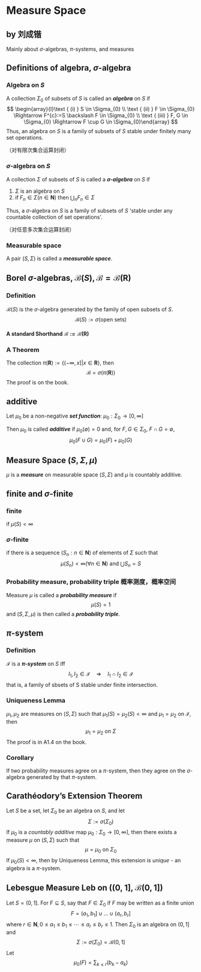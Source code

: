 # Measure Space

## by 刘成锴

Mainly about $\sigma$-algebras, $\pi$-systems, and measures

## Definitions of algebra, $\sigma$-algebra

### Algebra on $S$

A collection $\Sigma_0$ of subsets of $S$ is called an ***algebra*** on $S$ if
$$
\begin{array}{l}\text { (i) } S \in \Sigma_{0} \\ \text { (ii) } F \in \Sigma_{0} \Rightarrow F^{c}:=S \backslash F \in \Sigma_{0} \\ \text { (iii) } F, G \in \Sigma_{0} \Rightarrow F \cup G \in \Sigma_{0}\end{array}
$$
Thus, an algebra on $S$ is a family of subsets of $S$ stable under finitely many set operations. 

（对有限次集合运算封闭）

### $\sigma$-algebra on $S$

A collection $\Sigma$ of subsets of $S$ is called a ***$\sigma$-algebra*** on $S$ if

1. $\Sigma$ is an algebra on $S$
2. if $F_n \in \Sigma (n \in \mathbf N)$ then $\bigcup_{n} F_{n} \in \Sigma$

Thus, a $\sigma$-algebra on $S$ is a family of subsets of $S$ 'stable under any countable collection of set operations'.

（对任意多次集合运算封闭）

### Measurable space

A pair $(S, \Sigma)$ is called a ***measurable space***.



## Borel $\sigma$-algebras, $\mathcal B(S), \mathcal B=\mathcal B(\mathbf R)$

### Definition

$\mathcal B(S)$ is the $\sigma$-algebra generated by the family of open subsets of $S$.
$$
\mathcal B (S) := \sigma(\text{open sets})
$$

#### A standard Shorthand $\mathcal B := \mathcal B(\mathbf R)$

### A Theorem

The collection $\pi(\mathbf{R}):=\{(-\infty, x] | x \in \mathbf{R}\}$, then
$$
\mathcal{B}=\sigma(\pi(\mathbf{R}))
$$
The proof is on the book.



## additive

Let $\mu_0$ be a non-negative ***set function***: $\mu_{0}: \Sigma_{0} \rightarrow[0, \infty]$

Then $\mu_0$ is called ***additive*** if $\mu_{0}(\emptyset)=0$ and, for $F, G \in \Sigma_{0}$, $F \cap G=\emptyset$, 
$$
\mu_{0}(F \cup G)=\mu_{0}(F)+\mu_{0}(G)
$$



## Measure Space $(S, \Sigma, \mu)$

$\mu$ is a ***measure*** on measurable space $(S, \Sigma)$ and $\mu$ is countably additive.



## finite and $\sigma$-finite

### finite

if $\mu(S) < \infty$

### $\sigma$-finite

if there is a sequence $(S_n : n \in \mathbf N)$ of elements of $\Sigma$ such that
$$
\mu\left(S_{n}\right)<\infty(\forall n \in \mathbf{N}) \text { and } \bigcup S_{n}=S
$$

### Probability measure, probability triple 概率测度，概率空间

Measure $\mu$ is called a ***probability measure*** if 
$$
\mu(S)=1
$$
and $(S, \Sigma, \mu)$ is then called a ***probability triple***.



## $\pi$-system

### Definition

$\mathcal{I}$  is a ***$\pi$-system***  on  $S$ iff
$$
I_{1}, I_{2} \in \mathcal{I} \quad \Rightarrow \quad I_{1} \cap I_{2} \in \mathcal{I}
$$
that is, a family of sbsets of S stable under finite intersection.

### Uniqueness Lemma

$\mu_1, \mu_2$ are measures on $(S, \Sigma)$ such that $\mu_{1}(S)=\mu_{2}(S)<\infty \text { and } \mu_{1}=\mu_{2} \text { on } \mathcal{I}$, then
$$
\mu_1 = \mu_2 \text{ on } \Sigma
$$
The proof is in A1.4 on the book.

### Corollary

If two probability measures agree on a $\pi$-system, then they agree on the $\sigma$-algebra generated by that $\pi$-system. 



## Carathéodory’s Extension Theorem

Let $S$ be a set, let $\Sigma_0$ be an algebra on $S$, and let
$$
\Sigma := \sigma(\Sigma_0)
$$
If $\mu_0$ is a *countably additive* map $\mu_{0}: \Sigma_{0} \rightarrow[0, \infty]$, then there exists a measure $\mu$ on $(S, \Sigma)$ such that
$$
\mu=\mu_{0} \text { on } \Sigma_{0}
$$
If $\mu_0(S) < \infty$, then by Uniqueness Lemma, this extension is *unique* - an algebra is a $\pi$-system.



## Lebesgue Measure Leb on ((0, 1], $\mathcal B(0,1]$)

Let $S = (0,1]$. For $F \subseteq S$, say that $F \in \Sigma_{0}$ if $F$ may be written as a finite union
$$
F=\left(a_{1}, b_{1}\right] \cup \ldots \cup\left(a_{r}, b_{r}\right]
$$
where $r \in \mathbf{N}, 0 \leq a_{1} \leq b_{1} \leq \cdots \leq a_{r} \leq b_{r} \leq 1$. Then $\Sigma_0$ is an algebra on $(0, 1]$ and
$$
\Sigma:=\sigma\left(\Sigma_{0}\right)=\mathcal{B}(0,1]
$$
Let
$$
\mu_{0}(F)=\sum_{k \leq r}\left(b_{k}-a_{k}\right)
$$